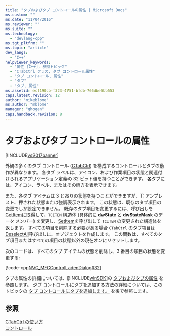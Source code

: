 ```yaml
---
title: "タブおよびタブ コントロールの属性 | Microsoft Docs"
ms.custom: ""
ms.date: "11/04/2016"
ms.reviewer: ""
ms.suite: ""
ms.technology: 
  - "devlang-cpp"
ms.tgt_pltfrm: ""
ms.topic: "article"
dev_langs: 
  - "C++"
helpviewer_keywords: 
  - "属性 [C++], 参照トピック"
  - "CTabCtrl クラス, タブ コントロール属性"
  - "タブ コントロール, 属性"
  - "タブ"
  - "タブ, 属性"
ms.assetid: ecf190cb-f323-4751-bfdb-766dbe6bb553
caps.latest.revision: 12
author: "mikeblome"
ms.author: "mblome"
manager: "ghogen"
caps.handback.revision: 8
---
```

# タブおよびタブ コントロールの属性
[!INCLUDE[vs2017banner](../assembler/inline/includes/vs2017banner.md)]

外観の多くのタブ コントロール \([CTabCtrl](../Topic/CTabCtrl%20Class.md)\) を構成するコントロールとタブの動作が異なります。  各タブ ラベルは、アイコン、および作業項目の状態と関連付けられるアプリケーション定義の 32 ビット値を持つことができます。  各タブには、アイコン、ラベル、またはその両方を表示できます。  
  
 また、各タブ アイテムは 3 とおりの状態を持つことができますが、T: アンプレスト、押された状態または強調表示されます。  この状態は、既存のタブ項目の変更でしか設定できません。  既存のタブ項目を変更するには、呼び出しを [GetItem](../Topic/CTabCtrl::GetItem.md)に取得して、`TCITEM` 構造体 \(具体的に **dwState** と **dwStateMask** のデータ メンバー\) を変更し、[SetItem](../Topic/CTabCtrl::SetItem.md)を呼び出して `TCITEM` の変更された構造体を返します。  すべての項目を削除する必要がある場合 `CTabCtrl` のタブ項目は [DeselectAll](../Topic/CTabCtrl::DeselectAll.md)呼び出しに、オブジェクトを作成します。  この関数は、すべてのタブ項目またはすべての項目の状態以外の現在オンにリセットします。  
  
 次のコードは、すべてのタブ アイテムの状態を削除し、3 番目の項目の状態を変更する:  
  
 [!code-cpp[NVC_MFCControlLadenDialog#32](../mfc/codesnippet/CPP/tabs-and-tab-control-attributes_1.cpp)]  
  
 タブの属性の詳細については、[!INCLUDE[winSDK](../atl/includes/winsdk_md.md)]の [タブおよびタブの属性](http://msdn.microsoft.com/library/windows/desktop/bb760550) を参照します。  タブ コントロールにタブを追加する方法の詳細については、このトピックの [タブ コントロールにタブを追加します。](../mfc/adding-tabs-to-a-tab-control.md) を後で参照します。  
  
## 参照  
 [CTabCtrl の使い方](../mfc/using-ctabctrl.md)   
 [コントロール](../mfc/controls-mfc.md)